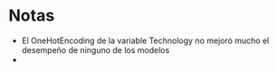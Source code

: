 # Notas

- El OneHotEncoding de la variable Technology no mejoró mucho el desempeño de ninguno de los modelos
- 